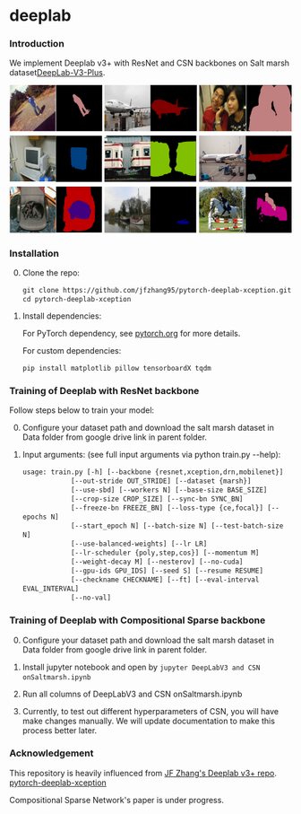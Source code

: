 # deeplab




### Introduction
We implement Deeplab v3+ with ResNet and CSN backbones on Salt marsh dataset[DeepLab-V3-Plus](https://arxiv.org/pdf/1802.02611).

![Results](doc/results.png)


### Installation
0. Clone the repo:
    ```Shell
    git clone https://github.com/jfzhang95/pytorch-deeplab-xception.git
    cd pytorch-deeplab-xception
    ```

1. Install dependencies:

    For PyTorch dependency, see [pytorch.org](https://pytorch.org/) for more details.

    For custom dependencies:
    ```Shell
    pip install matplotlib pillow tensorboardX tqdm
    ```
### Training of Deeplab with ResNet backbone
Follow steps below to train your model:

0. Configure your dataset path and download the salt marsh dataset in Data folder from google drive link in parent folder.

1. Input arguments: (see full input arguments via python train.py --help):
    ```Shell
    usage: train.py [-h] [--backbone {resnet,xception,drn,mobilenet}]
                [--out-stride OUT_STRIDE] [--dataset {marsh}]
                [--use-sbd] [--workers N] [--base-size BASE_SIZE]
                [--crop-size CROP_SIZE] [--sync-bn SYNC_BN]
                [--freeze-bn FREEZE_BN] [--loss-type {ce,focal}] [--epochs N]
                [--start_epoch N] [--batch-size N] [--test-batch-size N]
                [--use-balanced-weights] [--lr LR]
                [--lr-scheduler {poly,step,cos}] [--momentum M]
                [--weight-decay M] [--nesterov] [--no-cuda]
                [--gpu-ids GPU_IDS] [--seed S] [--resume RESUME]
                [--checkname CHECKNAME] [--ft] [--eval-interval EVAL_INTERVAL]
                [--no-val]

    ```
  ### Training of Deeplab with Compositional Sparse backbone
 0. Configure your dataset path and download the salt marsh dataset in Data folder from google drive link in parent folder.

 1. Install jupyter notebook and open by ```jupyter DeepLabV3 and CSN onSaltmarsh.ipynb```
 
 2. Run all columns of DeepLabV3 and CSN onSaltmarsh.ipynb
 
 3. Currently, to test out different hyperparameters of CSN, you will have make changes manually. We will update documentation to make this process better later. 


### Acknowledgement
This repository is heavily influenced from [JF Zhang's Deeplab v3+ repo](https://github.com/jfzhang95/pytorch-deeplab-xception).
[pytorch-deeplab-xception](https://github.com/jfzhang95/pytorch-deeplab-xception)

Compositional Sparse Network's paper is under progress. 
